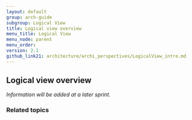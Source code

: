 ```yaml
---
layout: default
group: arch-guide
subgroup: Logical View
title: Logical view overview
menu_title: Logical View
menu_node: parent
menu_order: 
version: 2.1
github_link21: architecture/archi_perspectives/LogicalView_intro.md
---
```



<h2>Logical view overview</h2>
<i>Information will be added at a later sprint.</i>



<h3>Related topics</h3>

